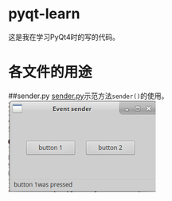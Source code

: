 # pyqt-learn
这是我在学习PyQt4时的写的代码。

# 各文件的用途
##sender.py
[sender.py](/sender.py)示范方法`sender()`的使用。
![](/runpic/sender.png)